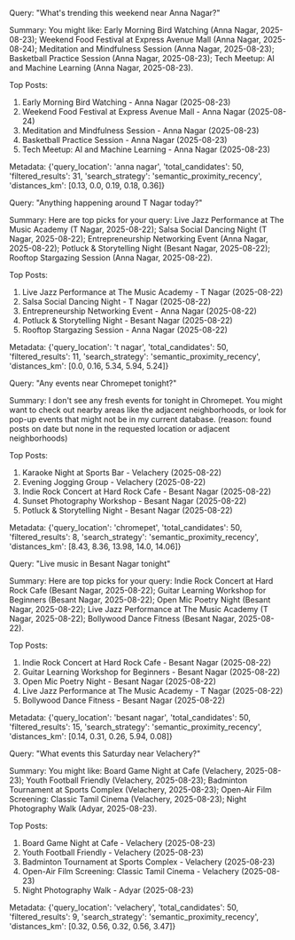 Query: "What's trending this weekend near Anna Nagar?"

Summary: You might like: Early Morning Bird Watching (Anna Nagar, 2025-08-23); Weekend Food Festival at Express Avenue Mall (Anna Nagar, 2025-08-24); Meditation and Mindfulness Session (Anna Nagar, 2025-08-23); Basketball Practice Session (Anna Nagar, 2025-08-23); Tech Meetup: AI and Machine Learning (Anna Nagar, 2025-08-23).

Top Posts:

1. Early Morning Bird Watching - Anna Nagar (2025-08-23)
2. Weekend Food Festival at Express Avenue Mall - Anna Nagar (2025-08-24)
3. Meditation and Mindfulness Session - Anna Nagar (2025-08-23)
4. Basketball Practice Session - Anna Nagar (2025-08-23)
5. Tech Meetup: AI and Machine Learning - Anna Nagar (2025-08-23)


Metadata:
{'query_location': 'anna nagar', 'total_candidates': 50, 'filtered_results': 31, 'search_strategy': 'semantic_proximity_recency', 'distances_km': [0.13, 0.0, 0.19, 0.18, 0.36]}

Query: "Anything happening around T Nagar today?"

Summary: Here are top picks for your query: Live Jazz Performance at The Music Academy (T Nagar, 2025-08-22); Salsa Social Dancing Night (T Nagar, 2025-08-22); Entrepreneurship Networking Event (Anna Nagar, 2025-08-22); Potluck & Storytelling Night (Besant Nagar, 2025-08-22); Rooftop Stargazing Session (Anna Nagar, 2025-08-22).

Top Posts:

1. Live Jazz Performance at The Music Academy - T Nagar (2025-08-22)
2. Salsa Social Dancing Night - T Nagar (2025-08-22)
3. Entrepreneurship Networking Event - Anna Nagar (2025-08-22)
4. Potluck & Storytelling Night - Besant Nagar (2025-08-22)
5. Rooftop Stargazing Session - Anna Nagar (2025-08-22)


Metadata:
{'query_location': 't nagar', 'total_candidates': 50, 'filtered_results': 11, 'search_strategy': 'semantic_proximity_recency', 'distances_km': [0.0, 0.16, 5.34, 5.94, 5.24]}

Query: "Any events near Chromepet tonight?"

Summary: I don't see any fresh events for tonight in Chromepet. You might want to check out nearby areas like the adjacent neighborhoods, or look for pop-up events that might not be in my current database. (reason: found posts on date but none in the requested location or adjacent neighborhoods)

Top Posts:

1. Karaoke Night at Sports Bar - Velachery (2025-08-22)
2. Evening Jogging Group - Velachery (2025-08-22)
3. Indie Rock Concert at Hard Rock Cafe - Besant Nagar (2025-08-22)
4. Sunset Photography Workshop - Besant Nagar (2025-08-22)
5. Potluck & Storytelling Night - Besant Nagar (2025-08-22)


Metadata:
{'query_location': 'chromepet', 'total_candidates': 50, 'filtered_results': 8, 'search_strategy': 'semantic_proximity_recency', 'distances_km': [8.43, 8.36, 13.98, 14.0, 14.06]}

Query: "Live music in Besant Nagar tonight"

Summary: Here are top picks for your query: Indie Rock Concert at Hard Rock Cafe (Besant Nagar, 2025-08-22); Guitar Learning Workshop for Beginners (Besant Nagar, 2025-08-22); Open Mic Poetry Night (Besant Nagar, 2025-08-22); Live Jazz Performance at The Music Academy (T Nagar, 2025-08-22); Bollywood Dance Fitness (Besant Nagar, 2025-08-22).

Top Posts:

1. Indie Rock Concert at Hard Rock Cafe - Besant Nagar (2025-08-22)
2. Guitar Learning Workshop for Beginners - Besant Nagar (2025-08-22)
3. Open Mic Poetry Night - Besant Nagar (2025-08-22)
4. Live Jazz Performance at The Music Academy - T Nagar (2025-08-22)
5. Bollywood Dance Fitness - Besant Nagar (2025-08-22)


Metadata:
{'query_location': 'besant nagar', 'total_candidates': 50, 'filtered_results': 15, 'search_strategy': 'semantic_proximity_recency', 'distances_km': [0.14, 0.31, 0.26, 5.94, 0.08]}

Query: "What events this Saturday near Velachery?"

Summary: You might like: Board Game Night at Cafe (Velachery, 2025-08-23); Youth Football Friendly (Velachery, 2025-08-23); Badminton Tournament at Sports Complex (Velachery, 2025-08-23); Open-Air Film Screening: Classic Tamil Cinema (Velachery, 2025-08-23); Night Photography Walk (Adyar, 2025-08-23).

Top Posts:

1. Board Game Night at Cafe - Velachery (2025-08-23)
2. Youth Football Friendly - Velachery (2025-08-23)
3. Badminton Tournament at Sports Complex - Velachery (2025-08-23)
4. Open-Air Film Screening: Classic Tamil Cinema - Velachery (2025-08-23)
5. Night Photography Walk - Adyar (2025-08-23)


Metadata:
{'query_location': 'velachery', 'total_candidates': 50, 'filtered_results': 9, 'search_strategy': 'semantic_proximity_recency', 'distances_km': [0.32, 0.56, 0.32, 0.56, 3.47]}